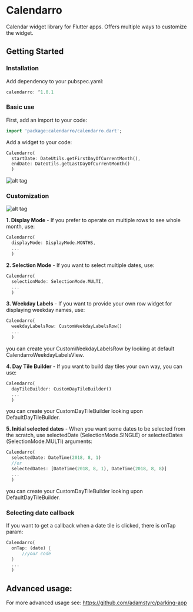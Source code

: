 # Calendarro

Calendar widget library for Flutter apps.
Offers multiple ways to customize the widget.

## Getting Started

### Installation
Add dependency to your pubspec.yaml:

```dart
calendarro: ^1.0.1
```

### Basic use
First, add an import to your code:
```dart
import 'package:calendarro/calendarro.dart';
```

Add a widget to your code:
```dart
Calendarro(
  startDate: DateUtils.getFirstDayOfCurrentMonth(),
  endDate: DateUtils.getLastDayOfCurrentMonth()
  )
```
![alt tag](https://github.com/adamstyrc/calendarro/blob/master/sample1.gif) 


### Customization

![alt tag](https://github.com/adamstyrc/calendarro/blob/master/sample2.gif) 

<b>1. Display Mode</b> - If you prefer to operate on multiple rows to see whole month, use:

```dart
Calendarro(
  displayMode: DisplayMode.MONTHS,
  ...
  )
```

<b>2. Selection Mode</b> - If you want to select multiple dates, use:

```dart
Calendarro(
  selectionMode: SelectionMode.MULTI,
  ...
  )
```

<b>3. Weekday Labels</b> - If you want to provide your own row widget for displaying weekday names, use:
```dart
Calendarro(
  weekdayLabelsRow: CustomWeekdayLabelsRow()
  ...
  )
```
you can create your CustomWeekdayLabelsRow by looking at default CalendarroWeekdayLabelsView.

<b>4. Day Tile Builder</b> - If you want to build day tiles your own way, you can use:
```dart
Calendarro(
  dayTileBuilder: CustomDayTileBuilder()
  ...
  )
```
you can create your CustomDayTileBuilder looking upon DefaultDayTileBuilder.

<b>5. Initial selected dates</b> - When you want some dates to be selected from the scratch, use selectedDate (SelectionMode.SINGLE) or selectedDates (SelectionMode.MULTI) arguments:
```dart
Calendarro(
  selectedDate: DateTime(2018, 8, 1)
  //or
  selectedDates: [DateTime(2018, 8, 1), DateTime(2018, 8, 8)]
  ...
  )
```
you can create your CustomDayTileBuilder looking upon DefaultDayTileBuilder.

  
  ### Selecting date callback
  
  If you want to get a callback when a date tile is clicked, there is onTap param:

  ```dart
  Calendarro(
    onTap: (date) {
        //your code
    }
    ...
    )
  ```
  
  
  ## Advanced usage:
  For more advanced usage see:
  https://github.com/adamstyrc/parking-app
  
